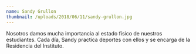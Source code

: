 ```yaml
---
name: Sandy Grullon
thumbnail: /uploads/2018/06/11/sandy-grullon.jpg
---
```


Nosotros damos mucha importancia al estado físico de nuestros estudiantes. Cada día, Sandy practica deportes con ellos y se encarga de la Residencia del Instituto.